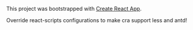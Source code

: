 This project was bootstrapped with [Create React App](https://github.com/facebook/create-react-app).

Override react-scripts configurations to make cra support less and antd!
